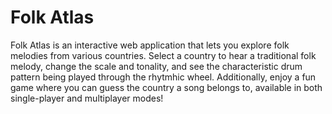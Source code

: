 # Folk Atlas

Folk Atlas is an interactive web application that lets you explore folk melodies from various countries. Select a country to hear a traditional folk melody, change the scale and tonality, and see the characteristic drum pattern being played through the rhytmhic wheel. Additionally, enjoy a fun game where you can guess the country a song belongs to, available in both single-player and multiplayer modes!

